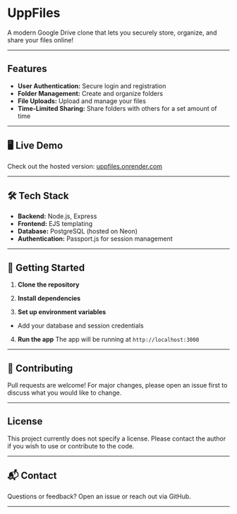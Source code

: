 # UppFiles

A modern Google Drive clone that lets you securely store, organize, and share your files online!

---

## Features

- **User Authentication:** Secure login and registration
- **Folder Management:** Create and organize folders
- **File Uploads:** Upload and manage your files
- **Time-Limited Sharing:** Share folders with others for a set amount of time

---

## 🖥️ Live Demo

Check out the hosted version: [uppfiles.onrender.com](https://uppfiles.onrender.com)

---

## 🛠️ Tech Stack

- **Backend:** Node.js, Express
- **Frontend:** EJS templating
- **Database:** PostgreSQL (hosted on Neon)
- **Authentication:** Passport.js for session management

---

## 🚀 Getting Started

1. **Clone the repository**

2. **Install dependencies**

3. **Set up environment variables**
- Add your database and session credentials

4. **Run the app**
The app will be running at `http://localhost:3000`

---


## 🙌 Contributing

Pull requests are welcome! For major changes, please open an issue first to discuss what you would like to change.

---

## License

This project currently does not specify a license. Please contact the author if you wish to use or contribute to the code.

---

## 📬 Contact

Questions or feedback? Open an issue or reach out via GitHub.

---



